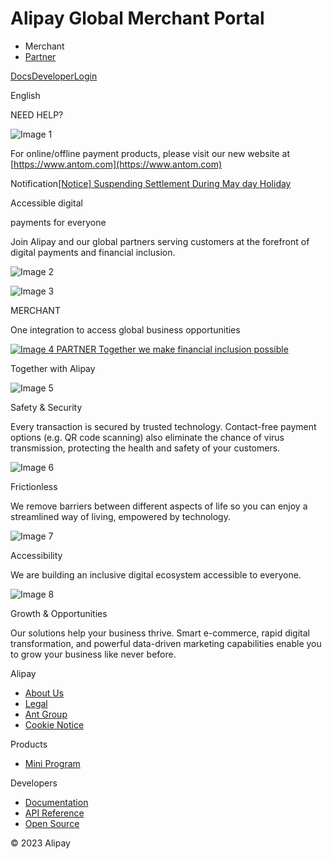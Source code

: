 Alipay Global Merchant Portal
===============

[](/)

*   Merchant
*   [Partner](https://global.alipay.com/platform/site/partner)

[Docs](https://global.alipay.com/docs/)[Developer](https://global.alipay.com/developer)[Login](https://global.alipay.com/ilogin/account_login.htm)

English

NEED HELP?

![Image 1](https://mdn.alipayobjects.com/huamei_saktgs/afts/img/A*TLHgQ5YghU4AAAAAAAAAAAAADviCAQ/original)

For online/offline payment products, please visit our new website at [https://www.antom.com](https://www.antom.com)

Notification[\[Notice\] Suspending Settlement During May day Holiday](https://global.alipay.com/platform/site/notice?id=55)[](https://global.alipay.com/platform/site/notice)

Accessible digital

payments for everyone

Join Alipay and our global partners serving customers at the forefront of digital payments and financial inclusion.

![Image 2](https://gw.alipayobjects.com/mdn/rms_1345e8/afts/img/A*qUfLQaLqXrMAAAAAAAAAAAAAARQnAQ/809w_90q/.webp)

![Image 3](https://gw.alipayobjects.com/mdn/rms_1345e8/afts/img/A*u1A8QqtJr8oAAAAAAAAAAAAAARQnAQ/310w_90q/.webp)

MERCHANT

One integration to access global business opportunities

[![Image 4](https://gw.alipayobjects.com/mdn/rms_1345e8/afts/img/A*d-wqRbjaqUoAAAAAAAAAAAAAARQnAQ/310w_90q/.webp) PARTNER Together we make financial inclusion possible](https://global.alipay.com/platform/site/partner)

Together with Alipay

![Image 5](https://gw.alipayobjects.com/mdn/rms_1345e8/afts/img/A*wGwXRZEdG-QAAAAAAAAAAABkARQnAQ/500w_90q/.webp)

Safety & Security

Every transaction is secured by trusted technology. Contact-free payment options (e.g. QR code scanning) also eliminate the chance of virus transmission, protecting the health and safety of your customers.

![Image 6](https://gw.alipayobjects.com/mdn/rms_1345e8/afts/img/A*G_wVSrCflvkAAAAAAAAAAABkARQnAQ/500w_90q/.webp)

Frictionless

We remove barriers between different aspects of life so you can enjoy a streamlined way of living, empowered by technology.

![Image 7](https://gw.alipayobjects.com/mdn/rms_1345e8/afts/img/A*bCUkRYpa1QAAAAAAAAAAAABkARQnAQ/500w_90q/.webp)

Accessibility

We are building an inclusive digital ecosystem accessible to everyone.

![Image 8](https://gw.alipayobjects.com/mdn/rms_1345e8/afts/img/A*DXnsTpTwergAAAAAAAAAAABkARQnAQ/500w_90q/.webp)

Growth & Opportunities

Our solutions help your business thrive. Smart e-commerce, rapid digital transformation, and powerful data-driven marketing capabilities enable you to grow your business like never before.

Alipay

*   [About Us](https://global.alipay.com/platform/site/ihome)
*   [Legal](https://global.alipay.com/docs/ac/platform/membership)
*   [Ant Group](https://www.antgroup.com/)
*   [Cookie Notice](https://global.alipay.com/docs/ac/Platform/cookies)

Products

*   [Mini Program](https://global.alipay.com/platform/site/product/mini-program)

Developers

*   [Documentation](https://global.alipay.com/docs/)
*   [API Reference](https://global.alipay.com/docs/ac/ams/api_fund)
*   [Open Source](https://global.alipay.com/docs/ac/dev/gzg977)

© 2023 Alipay